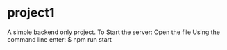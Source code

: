 # project1
A simple backend only project.
To Start the server:
Open the file
Using the command line enter: $ npm run start

